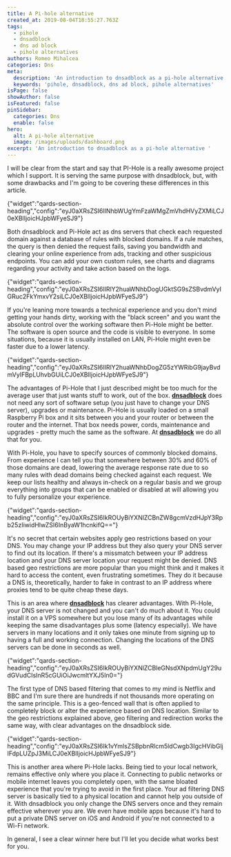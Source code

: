 ```yaml
---
title: A Pi-hole alternative
created_at: 2019-08-04T18:55:27.763Z
tags:
  - pihole
  - dnsadblock
  - dns ad block
  - pihole alternatives
authors: Romeo Mihalcea
categories: Dns
meta:
  description: 'An introduction to dnsadblock as a pi-hole alternative '
  keywords: 'pihole, dnsadblock, dns ad block, pihole alternatives'
isPage: false
showAuthor: false
isFeatured: false
pinSidebar:
  categories: Dns
  enable: false
hero:
  alt: A pi-hole alternative
  image: /images/uploads/dashboard.png
excerpt: 'An introduction to dnsadblock as a pi-hole alternative '
---
```

I will be clear from the start and say that PI-Hole is a really awesome project which I support. It is serving the same purpose with dnsadblock, but, with some drawbacks and I'm going to be covering these differences in this article.


{"widget":"qards-section-heading","config":"eyJ0aXRsZSI6IlNhbWUgYmFzaWMgZmVhdHVyZXMiLCJ0eXBlIjoicHJpbWFyeSJ9"}


Both dnsadblock and Pi-Hole act as dns servers that check each requested domain against a database of rules with blocked domains. If a rule matches, the query is then denied the request fails, saving you bandwidth and clearing your online experience from ads, tracking and other suspicious endpoints. You can add your own custom rules, see charts and diagrams regarding your activity and take action based on the logs.


{"widget":"qards-section-heading","config":"eyJ0aXRsZSI6IlRlY2huaWNhbDogUGktSG9sZSBvdmVyIGRuc2FkYmxvY2siLCJ0eXBlIjoicHJpbWFyeSJ9"}


If you're leaning more towards a technical experience and you don't mind getting your hands dirty, working with the "black screen" and you want the absolute control over the working software then Pi-Hole might be better. The software is open source and the code is visible to everyone. In some situations, because it is usually installed on LAN, Pi-Hole might even be faster due to a lower latency.


{"widget":"qards-section-heading","config":"eyJ0aXRsZSI6IlRlY2huaWNhbDogZG5zYWRibG9jayBvdmVyIFBpLUhvbGUiLCJ0eXBlIjoicHJpbWFyeSJ9"}


The advantages of Pi-Hole that I just described might be too much for the average user that just wants stuff to work, out of the box. [**dnsadblock**](https://dnsadblock.com) does not need any sort of software setup (you just have to change your DNS server), upgrades or maintenance. Pi-Hole is usually loaded on a small Raspberry Pi box and it sits between you and your router or between the router and the internet. That box needs power, cords, maintenance and upgrades - pretty much the same as the software. At [**dnsadblock**](https://dnsadblock.com) we do all that for you.

With Pi-Hole, you have to specify sources of commonly blocked domains. From experience I can tell you that somewhere between 30% and 60% of those domains are dead, lowering the average response rate due to so many rules with dead domains being checked against each request. We keep our lists healthy and always in-check on a regular basis and we group everything into groups that can be enabled or disabled at will allowing you to fully personalize your experience.


{"widget":"qards-section-heading","config":"eyJ0aXRsZSI6IkROUyBiYXNlZCBnZW8gcmVzdHJpY3Rpb25zIiwidHlwZSI6InByaW1hcnkifQ=="}


It's no secret that certain websites apply geo restrictions based on your DNS. You may change your IP address but they also query your DNS server to find out its location. If there's a missmatch between your IP address location and your DNS server location your request might be denied. DNS based geo restrictions are more popular than you might think and it makes it hard to access the content, even frustrating sometimes. They do it because a DNS is, theoretically, harder to fake in contrast to an IP address where proxies tend to be quite cheap these days.

This is an area where [**dnsadblock**](https://dnsadblock.com) has clearer advantages. With Pi-Hole, your DNS server is not changed and you can't do much about it. You could install it on a VPS somewhere but you lose many of its advantages while keeping the same disadvantages plus some (latency especially). We have servers in many locations and it only takes one minute from signing up to having a full and working connection. Changing the locations of the DNS servers can be done in seconds as well.


{"widget":"qards-section-heading","config":"eyJ0aXRsZSI6IkROUyBiYXNlZCBleGNsdXNpdmUgY29udGVudCIsInR5cGUiOiJwcmltYXJ5In0="}


The first type of DNS based filtering that comes to my mind is Netflix and BBC and I'm sure there are hundreds if not thousands more operating on the same principle. This is a geo-fenced wall that is often applied to completely block or alter the experience based on DNS location. Similar to the geo restrictions explained above, geo filtering and redirection works the same way, with clear advantages on the dnsadblock side.


{"widget":"qards-section-heading","config":"eyJ0aXRsZSI6Ik1vYmlsZSBpbnRlcm5ldCwgb3IgcHVibGljIFdpLUZpJ3MiLCJ0eXBlIjoicHJpbWFyeSJ9"}


This is another area where Pi-Hole lacks. Being tied to your local network, remains effective only where you place it. Connecting to public networks or mobile internet leaves you completely open, with the same bloated experience that you're trying to avoid in the first place. Your ad filtering DNS server is basically tied to a physical location and cannot help you outside of it. With dnsadblock you only change the DNS servers once and they remain effective wherever you are. We even have mobile apps because it's hard to put a private DNS server on iOS and Android if you're not connected to a Wi-Fi network.

In general, I see a clear winner here but I'll let you decide what works best for you.
